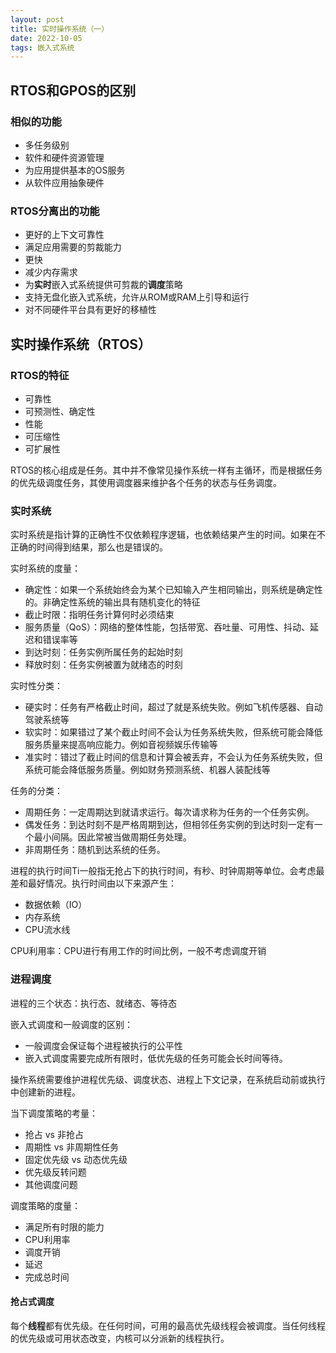 ```yaml
---
layout: post
title: 实时操作系统（一）
date: 2022-10-05
tags: 嵌入式系统
---
```


## RTOS和GPOS的区别

### 相似的功能

- 多任务级别
- 软件和硬件资源管理
- 为应用提供基本的OS服务
- 从软件应用抽象硬件

### RTOS分离出的功能

- 更好的上下文可靠性
- 满足应用需要的剪裁能力
- 更快
- 减少内存需求
- 为**实时**嵌入式系统提供可剪裁的**调度**策略
- 支持无盘化嵌入式系统，允许从ROM或RAM上引导和运行
- 对不同硬件平台具有更好的移植性

## 实时操作系统（RTOS）

### RTOS的特征

- 可靠性
- 可预测性、确定性
- 性能
- 可压缩性
- 可扩展性

RTOS的核心组成是任务。其中并不像常见操作系统一样有主循环，而是根据任务的优先级调度任务，其使用调度器来维护各个任务的状态与任务调度。

### 实时系统

实时系统是指计算的正确性不仅依赖程序逻辑，也依赖结果产生的时间。如果在不正确的时间得到结果，那么也是错误的。

实时系统的度量：

- 确定性：如果一个系统始终会为某个已知输入产生相同输出，则系统是确定性的。非确定性系统的输出具有随机变化的特征
- 截止时限：指明任务计算何时必须结束
- 服务质量（QoS）：网络的整体性能，包括带宽、吞吐量、可用性、抖动、延迟和错误率等
- 到达时刻：任务实例所属任务的起始时刻
- 释放时刻：任务实例被置为就绪态的时刻

实时性分类：

- 硬实时：任务有严格截止时间，超过了就是系统失败。例如飞机传感器、自动驾驶系统等
- 软实时：如果错过了某个截止时间不会认为任务系统失败，但系统可能会降低服务质量来提高响应能力。例如音视频娱乐传输等
- 准实时：错过了截止时间的信息和计算会被丢弃，不会认为任务系统失败，但系统可能会降低服务质量。例如财务预测系统、机器人装配线等

任务的分类：

- 周期任务：一定周期达到就请求运行。每次请求称为任务的一个任务实例。
- 偶发任务：到达时刻不是严格周期到达，但相邻任务实例的到达时刻一定有一个最小间隔。因此常被当做周期任务处理。
- 非周期任务：随机到达系统的任务。

进程的执行时间Ti一般指无抢占下的执行时间，有秒、时钟周期等单位。会考虑最差和最好情况。执行时间由以下来源产生：

- 数据依赖（IO）
- 内存系统
- CPU流水线

CPU利用率：CPU进行有用工作的时间比例，一般不考虑调度开销

### 进程调度

进程的三个状态：执行态、就绪态、等待态

嵌入式调度和一般调度的区别：

- 一般调度会保证每个进程被执行的公平性
- 嵌入式调度需要完成所有限时，低优先级的任务可能会长时间等待。

操作系统需要维护进程优先级、调度状态、进程上下文记录，在系统启动前或执行中创建新的进程。

当下调度策略的考量：

- 抢占 vs 非抢占
- 周期性 vs 非周期性任务
- 固定优先级 vs 动态优先级
- 优先级反转问题
- 其他调度问题

调度策略的度量：

- 满足所有时限的能力
- CPU利用率
- 调度开销
- 延迟
- 完成总时间

#### 抢占式调度

每个**线程**都有优先级。在任何时间，可用的最高优先级线程会被调度。当任何线程的优先级或可用状态改变，内核可以分派新的线程执行。

